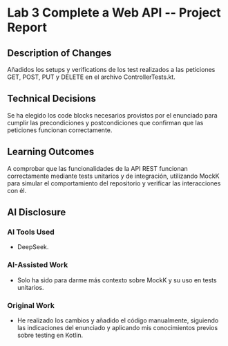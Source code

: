 # Lab 3 Complete a Web API -- Project Report

## Description of Changes

Añadidos los setups y verifications de los test realizados a las peticiones GET, POST, PUT y DELETE en el archivo ControllerTests.kt.

## Technical Decisions

Se ha elegido los code blocks necesarios provistos por el enunciado para cumplir las precondiciones y postcondiciones que confirman que las peticiones funcionan correctamente.

## Learning Outcomes

A comprobar que las funcionalidades de la API REST funcionan correctamente mediante tests unitarios y de integración, utilizando MockK para simular el comportamiento del repositorio y verificar las interacciones con él.

## AI Disclosure

### AI Tools Used

- DeepSeek.

### AI-Assisted Work

- Solo ha sido para darme más contexto sobre MockK y su uso en tests unitarios.

### Original Work

- He realizado los cambios y añadido el código manualmente, siguiendo las indicaciones del enunciado y aplicando mis conocimientos previos sobre testing en Kotlin.

